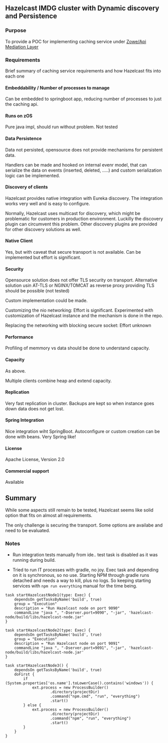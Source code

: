 ## Hazelcast IMDG cluster with Dynamic discovery and Persistence

### Purpose

To provide a POC for implementing caching service under [Zowe/Api Mediation Layer](https://github.com/zowe/api-layer)

### Requirements 

Brief summary of caching service requirements and how Hazelcast fits into each one

#### Embeddability / Number of processes to manage

Can be embedded to springboot app, reducing number of processes to just the caching api.

#### Runs on zOS

Pure java impl, should run without problem. Not tested

#### Data Persistence

Data not persisted, opensource does not provide mechanisms for persistent data.

Handlers can be made and hooked on internal evenr model, that can serialize the data on events (inserted, deleted, .....) and custom serialization logic can be implemented.

#### Discovery of clients

Hazelcast provides native integration with Eureka discovery. The integration works very well and is easy to configure.

Normally, Hazelcast uses multicast for discovery, which might be problematic for customers in production environment. Luckilly the discovery plugin can circumvent this problem. Other discovery plugins are provided for other discovery solutions as well.

#### Native Client

Yes, but with caveat that secure transport is not available. Can be implemented but effort is significant.

#### Security

Opensource solution does not offer TLS security on transport. Alternative solution usin AT-TLS or NGINX/TOMCAT as reverse proxy providing TLS should be possible (not tested)

Custom implementation could be made.

Customizing the nio networking:
Effort is significant. Experimented with customization of Hazelcast instance and the mechanism is done in the repo.

Replacing the networking with blocking secure socket:
Effort unknown

#### Performance

Profiling of memmory vs data should be done to understand capacity.

#### Capacity

As above.

Multiple clients combine heap and extend capacity.

#### Replication

Very fast replication in cluster. Backups are kept so when instance goes down data does not get lost.

#### Spring Integration

Nice integration wiht SpringBoot. Autoconfigure or custom creation can be done with beans. Very Spring like!

#### License

Apache License, Version 2.0

#### Commercial support

Available

## Summary

While some aspects still remain to be tested, Hazelcast seems like solid option that fits on almost all requirements.

The only challenge is securing the transport. Some options are availabe and need to be evaluated.

### Notes

* Run integration tests manually from ide.. test task is disabled as it was running during build. 

* Tried to run IT processes with gradle, no joy.
Exec task and depending on it is synchronous, so no use.
Starting NPM through gradle runs detached and needs a way to kill, plus no logs.
So keeping starting services with `npm run everything` manual for the time being.
```
task startHazelcastNode1(type: Exec) {
    dependsOn getTasksByName('build', true)
    group = "Execution"
    description = "Run Hazelcast node on port 9090"
    commandLine "java ", "-Dserver.port=9090", "-jar", 'hazelcast-node/build/libs/hazelcast-node.jar'
}

task startHazelcastNode2(type: Exec) {
    dependsOn getTasksByName('build', true)
    group = "Execution"
    description = "Run Hazelcast node on port 9091"
    commandLine "java ", "-Dserver.port=9091", "-jar", 'hazelcast-node/build/libs/hazelcast-node.jar'
}

task startHazelcastNode3() {
    dependsOn getTasksByName('build', true)
    doFirst {
        if (System.properties['os.name'].toLowerCase().contains('windows')) {
            ext.process = new ProcessBuilder()
                    .directory(projectDir)
                    .command("npm.cmd", "run", "everything")
                    .start()
        } else {
            ext.process = new ProcessBuilder()
                    .directory(projectDir)
                    .command("npm", "run", "everything")
                    .start()
        }
    }
}
```